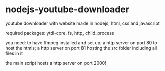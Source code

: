 # nodejs-youtube-downloader
youtube downloader with website made in nodejs, html, css and javascript

required packages:
ytdl-core,
fs,
http,
child_process

you need:
to have ffmpeg installed and set up;
a http server on port 80 to host the htmls;
a http server on port 81 hosting the src folder including all files in it


the main script hosts a http server on port 2000!
